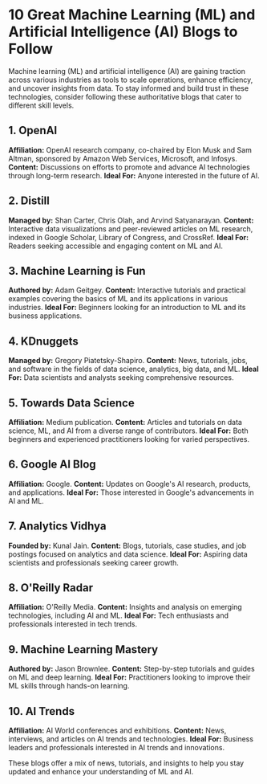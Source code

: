 # 10 Great Machine Learning (ML) and Artificial Intelligence (AI) Blogs to Follow

Machine learning (ML) and artificial intelligence (AI) are gaining traction across various industries as tools to scale operations, enhance efficiency, and uncover insights from data. To stay informed and build trust in these technologies, consider following these authoritative blogs that cater to different skill levels.

## 1. OpenAI
**Affiliation:** OpenAI research company, co-chaired by Elon Musk and Sam Altman, sponsored by Amazon Web Services, Microsoft, and Infosys.
**Content:** Discussions on efforts to promote and advance AI technologies through long-term research.
**Ideal For:** Anyone interested in the future of AI.

## 2. Distill
**Managed by:** Shan Carter, Chris Olah, and Arvind Satyanarayan.
**Content:** Interactive data visualizations and peer-reviewed articles on ML research, indexed in Google Scholar, Library of Congress, and CrossRef.
**Ideal For:** Readers seeking accessible and engaging content on ML and AI.

## 3. Machine Learning is Fun
**Authored by:** Adam Geitgey.
**Content:** Interactive tutorials and practical examples covering the basics of ML and its applications in various industries.
**Ideal For:** Beginners looking for an introduction to ML and its business applications.

## 4. KDnuggets
**Managed by:** Gregory Piatetsky-Shapiro.
**Content:** News, tutorials, jobs, and software in the fields of data science, analytics, big data, and ML.
**Ideal For:** Data scientists and analysts seeking comprehensive resources.

## 5. Towards Data Science
**Affiliation:** Medium publication.
**Content:** Articles and tutorials on data science, ML, and AI from a diverse range of contributors.
**Ideal For:** Both beginners and experienced practitioners looking for varied perspectives.

## 6. Google AI Blog
**Affiliation:** Google.
**Content:** Updates on Google's AI research, products, and applications.
**Ideal For:** Those interested in Google's advancements in AI and ML.

## 7. Analytics Vidhya
**Founded by:** Kunal Jain.
**Content:** Blogs, tutorials, case studies, and job postings focused on analytics and data science.
**Ideal For:** Aspiring data scientists and professionals seeking career growth.

## 8. O'Reilly Radar
**Affiliation:** O'Reilly Media.
**Content:** Insights and analysis on emerging technologies, including AI and ML.
**Ideal For:** Tech enthusiasts and professionals interested in tech trends.

## 9. Machine Learning Mastery
**Authored by:** Jason Brownlee.
**Content:** Step-by-step tutorials and guides on ML and deep learning.
**Ideal For:** Practitioners looking to improve their ML skills through hands-on learning.

## 10. AI Trends
**Affiliation:** AI World conferences and exhibitions.
**Content:** News, interviews, and articles on AI trends and technologies.
**Ideal For:** Business leaders and professionals interested in AI trends and innovations.

These blogs offer a mix of news, tutorials, and insights to help you stay updated and enhance your understanding of ML and AI.